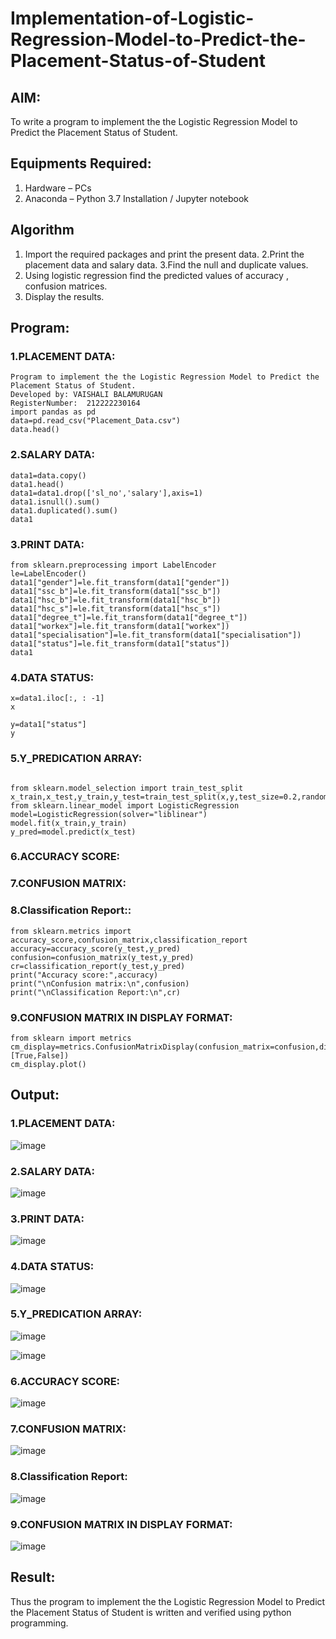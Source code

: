 # Implementation-of-Logistic-Regression-Model-to-Predict-the-Placement-Status-of-Student

## AIM:
To write a program to implement the the Logistic Regression Model to Predict the Placement Status of Student.

## Equipments Required:
1. Hardware – PCs
2. Anaconda – Python 3.7 Installation / Jupyter notebook

## Algorithm
1. Import the required packages and print the present data.
2.Print the placement data and salary data.
3.Find the null and duplicate values. 
4. Using logistic regression find the predicted values of accuracy , confusion matrices.
5. Display the results. 

## Program:
### 1.PLACEMENT DATA:
```
Program to implement the the Logistic Regression Model to Predict the Placement Status of Student.
Developed by: VAISHALI BALAMURUGAN
RegisterNumber:  212222230164
import pandas as pd
data=pd.read_csv("Placement_Data.csv")
data.head()
```
### 2.SALARY DATA:
```
data1=data.copy()
data1.head()
data1=data1.drop(['sl_no','salary'],axis=1)
data1.isnull().sum()
data1.duplicated().sum()
data1
```
### 3.PRINT DATA:
```
from sklearn.preprocessing import LabelEncoder
le=LabelEncoder()
data1["gender"]=le.fit_transform(data1["gender"])
data1["ssc_b"]=le.fit_transform(data1["ssc_b"])
data1["hsc_b"]=le.fit_transform(data1["hsc_b"])
data1["hsc_s"]=le.fit_transform(data1["hsc_s"])
data1["degree_t"]=le.fit_transform(data1["degree_t"])
data1["workex"]=le.fit_transform(data1["workex"])
data1["specialisation"]=le.fit_transform(data1["specialisation"])
data1["status"]=le.fit_transform(data1["status"])
data1
```
### 4.DATA STATUS:
```
x=data1.iloc[:, : -1]
x
```
```
y=data1["status"]
y
```
### 5.Y_PREDICATION ARRAY: 
```

from sklearn.model_selection import train_test_split
x_train,x_test,y_train,y_test=train_test_split(x,y,test_size=0.2,random_state=0)
from sklearn.linear_model import LogisticRegression
model=LogisticRegression(solver="liblinear")
model.fit(x_train,y_train)
y_pred=model.predict(x_test)
```
### 6.ACCURACY SCORE:
### 7.CONFUSION MATRIX:
### 8.Classification Report::
```
from sklearn.metrics import accuracy_score,confusion_matrix,classification_report
accuracy=accuracy_score(y_test,y_pred)
confusion=confusion_matrix(y_test,y_pred)
cr=classification_report(y_test,y_pred)
print("Accuracy score:",accuracy)
print("\nConfusion matrix:\n",confusion)
print("\nClassification Report:\n",cr)
```
### 9.CONFUSION MATRIX IN DISPLAY FORMAT:
```
from sklearn import metrics
cm_display=metrics.ConfusionMatrixDisplay(confusion_matrix=confusion,display_labels=[True,False])
cm_display.plot()
```

## Output:
### 1.PLACEMENT DATA:
![image](https://github.com/user-attachments/assets/169ee3ca-6813-4b0a-a91c-7e0f2fafcbb8)
### 2.SALARY DATA:
![image](https://github.com/user-attachments/assets/81e1b7b0-0b83-439c-9ea2-d562ebc9cde4)
### 3.PRINT DATA:
![image](https://github.com/user-attachments/assets/66d40b61-39b4-4bb7-834f-731f0e9448d5)
### 4.DATA STATUS:
![image](https://github.com/user-attachments/assets/49143666-a324-4e9b-abb3-4f882b5ff94f)
### 5.Y_PREDICATION ARRAY: 
![image](https://github.com/user-attachments/assets/f6430e63-93c4-4d6a-85fc-bd21e8680268)

![image](https://github.com/user-attachments/assets/db1c601e-2f05-456c-bfe1-49b175dc8148)
### 6.ACCURACY SCORE:
![image](https://github.com/user-attachments/assets/620b8639-3d08-49ba-b791-65d4f444e005)
### 7.CONFUSION MATRIX:
![image](https://github.com/user-attachments/assets/2fb0ee4d-4532-4050-907b-e929f0f46fdd)
### 8.Classification Report:
![image](https://github.com/user-attachments/assets/c98fd135-96d0-4364-800e-f7f39ce2b81b)
### 9.CONFUSION MATRIX IN DISPLAY FORMAT:
![image](https://github.com/user-attachments/assets/99d21304-5354-476e-983e-c954b8e84d36)

## Result:

Thus the program to implement the the Logistic Regression Model to Predict the Placement Status of Student is written and verified using python programming.

